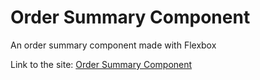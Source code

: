 # Order Summary Component
An order summary component made with Flexbox

Link to the site: [Order Summary Component](https://order-summary-gz.netlify.app/)
